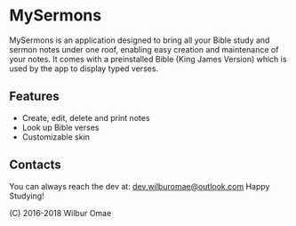 # MySermons
MySermons is an application designed to bring all your Bible study and sermon notes under one roof, enabling easy creation and maintenance of your notes. It comes with a preinstalled Bible (King James Version) which is used by the app to display typed verses.


## Features
+ Create, edit, delete and print notes
+ Look up Bible verses
+ Customizable skin


## Contacts
You can always reach the dev at: dev.wilburomae@outlook.com Happy Studying!


(C) 2016-2018 Wilbur Omae

